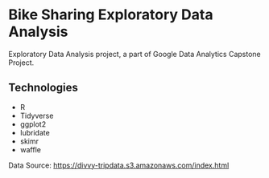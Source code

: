# Bike Sharing Exploratory Data Analysis
Exploratory Data Analysis project, a part of Google Data Analytics Capstone Project.

## Technologies
  * R
  * Tidyverse
  * ggplot2
  * lubridate
  * skimr
  * waffle

Data Source: https://divvy-tripdata.s3.amazonaws.com/index.html
